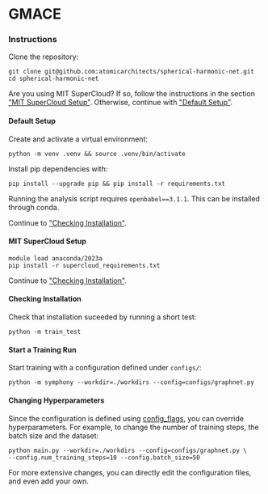 # GMACE

### Instructions

Clone the repository:

```shell
git clone git@github.com:atomicarchitects/spherical-harmonic-net.git
cd spherical-harmonic-net
```

Are you using MIT SuperCloud? If so, follow the instructions in the section ["MIT SuperCloud Setup"](https://github.com/atomicarchitects/spherical-harmonic-net/edit/main/README.md#mit-supercloud-setup).
Otherwise, continue with ["Default Setup"](https://github.com/atomicarchitects/spherical-harmonic-net/edit/main/README.md#default-setup).

#### Default Setup
Create and activate a virtual environment:

```shell
python -m venv .venv && source .venv/bin/activate
```

Install pip dependencies with:

```shell
pip install --upgrade pip && pip install -r requirements.txt
```

Running the analysis script requires `openbabel==3.1.1`. This can be installed through conda.

Continue to ["Checking Installation"](https://github.com/atomicarchitects/spherical-harmonic-net/edit/main/README.md#checking-installation).

#### MIT SuperCloud Setup

```shell
module load anaconda/2023a
pip install -r supercloud_requirements.txt
```

Continue to ["Checking Installation"](https://github.com/atomicarchitects/spherical-harmonic-net/edit/main/README.md#checking-installation).

#### Checking Installation
Check that installation suceeded by running a short test:

```shell
python -m train_test
```

#### Start a Training Run 
Start training with a configuration defined
under `configs/`:

```shell
python -m symphony --workdir=./workdirs --config=configs/graphnet.py
```

#### Changing Hyperparameters

Since the configuration is defined using
[config_flags](https://github.com/google/ml_collections/tree/master#config-flags),
you can override hyperparameters. For example, to change the number of training
steps, the batch size and the dataset:

```shell
python main.py --workdir=./workdirs --config=configs/graphnet.py \
--config.num_training_steps=10 --config.batch_size=50
```

For more extensive changes, you can directly edit the configuration files,
and even add your own.
